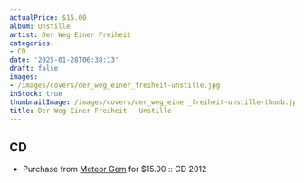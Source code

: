 ```yaml
---
actualPrice: $15.00
album: Unstille
artist: Der Weg Einer Freiheit
categories:
- CD
date: '2025-01-28T06:38:13'
draft: false
images:
- /images/covers/der_weg_einer_freiheit-unstille.jpg
inStock: true
thumbnailImage: /images/covers/der_weg_einer_freiheit-unstille-thumb.jpg
title: Der Weg Einer Freiheit - Unstille
---
```


## CD
* Purchase from [Meteor Gem](https://meteor-gem.com/products/der-weg-einer-freiheit-unstille-cd) for $15.00 :: CD 2012
